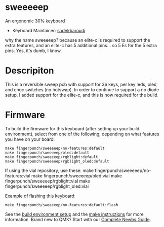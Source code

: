 # sweeeeep

An ergonomic 30% keyboard

* Keyboard Maintainer: [sadekbaroudi](https://github.com/sadekbaroudi)

why the name sweeeeep? because an elite-c is required to support the extra features, and an elite-c has 5 additional pins... so 5 Es for the 5 extra pins. Yes, it's dumb, I know.

# Descripiton

This is a reversible sweep pcb with support for 36 keys, per key leds, oled, and choc switches (no hotswap). In order to continue to support a no diode setup, I added support for the elite-c, and this is now required for the build.

# Firmware

To build the firmware for this keyboard (after setting up your build environment), select from one of the following, depending on what features you have on your board:

    make fingerpunch/sweeeeep/no-features:default
    make fingerpunch/sweeeeep/oled:default
    make fingerpunch/sweeeeep/rgblight:default
    make fingerpunch/sweeeeep/rgblight_oled:default


If using the vial repository, use these:
    make fingerpunch/sweeeeep/no-features:vial
    make fingerpunch/sweeeeep/oled:vial
    make fingerpunch/sweeeeep/rgblight:vial
    make fingerpunch/sweeeeep/rgblight_oled:vial

Example of flashing this keyboard:

    make fingerpunch/sweeeeep/no-features:default:flash

See the [build environment setup](https://docs.qmk.fm/#/getting_started_build_tools) and the [make instructions](https://docs.qmk.fm/#/getting_started_make_guide) for more information. Brand new to QMK? Start with our [Complete Newbs Guide](https://docs.qmk.fm/#/newbs).

